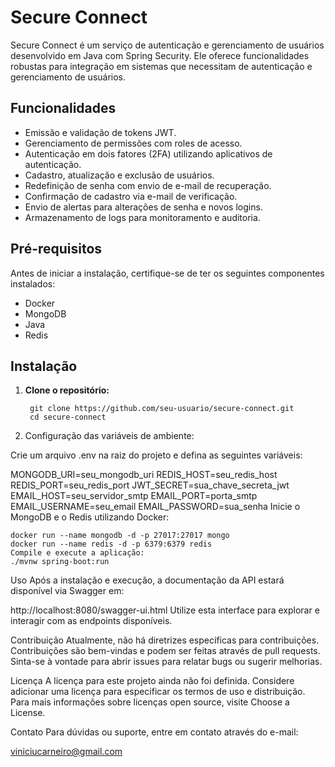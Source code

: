 # Secure Connect

Secure Connect é um serviço de autenticação e gerenciamento de usuários desenvolvido em Java com Spring Security. Ele oferece funcionalidades robustas para integração em sistemas que necessitam de autenticação e gerenciamento de usuários.

## Funcionalidades

- Emissão e validação de tokens JWT.
- Gerenciamento de permissões com roles de acesso.
- Autenticação em dois fatores (2FA) utilizando aplicativos de autenticação.
- Cadastro, atualização e exclusão de usuários.
- Redefinição de senha com envio de e-mail de recuperação.
- Confirmação de cadastro via e-mail de verificação.
- Envio de alertas para alterações de senha e novos logins.
- Armazenamento de logs para monitoramento e auditoria.

## Pré-requisitos

Antes de iniciar a instalação, certifique-se de ter os seguintes componentes instalados:

- Docker
- MongoDB
- Java
- Redis

## Instalação

1. **Clone o repositório:**

        git clone https://github.com/seu-usuario/secure-connect.git
        cd secure-connect

2. Configuração das variáveis de ambiente:

Crie um arquivo .env na raiz do projeto e defina as seguintes variáveis:


MONGODB_URI=seu_mongodb_uri
REDIS_HOST=seu_redis_host
REDIS_PORT=seu_redis_port
JWT_SECRET=sua_chave_secreta_jwt
EMAIL_HOST=seu_servidor_smtp
EMAIL_PORT=porta_smtp
EMAIL_USERNAME=seu_email
EMAIL_PASSWORD=sua_senha
Inicie o MongoDB e o Redis utilizando Docker:


    docker run --name mongodb -d -p 27017:27017 mongo
    docker run --name redis -d -p 6379:6379 redis
    Compile e execute a aplicação:
    ./mvnw spring-boot:run

Uso
Após a instalação e execução, a documentação da API estará disponível via Swagger em:

http://localhost:8080/swagger-ui.html
Utilize esta interface para explorar e interagir com as endpoints disponíveis.

Contribuição
Atualmente, não há diretrizes específicas para contribuições. Contribuições são bem-vindas e podem ser feitas através de pull requests. Sinta-se à vontade para abrir issues para relatar bugs ou sugerir melhorias.

Licença
A licença para este projeto ainda não foi definida. Considere adicionar uma licença para especificar os termos de uso e distribuição. Para mais informações sobre licenças open source, visite Choose a License.

Contato
Para dúvidas ou suporte, entre em contato através do e-mail:

viniciucarneiro@gmail.com
